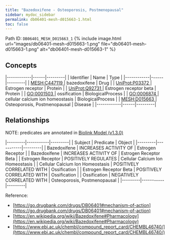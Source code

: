```yaml
---
title: "Bazedoxifene - Osteoporosis, Postmenopausal"
sidebar: mydoc_sidebar
permalink: db06401-mesh-d015663-1.html
toc: false 
---
```



Path ID: `DB06401_MESH_D015663_1`
{% include image.html url="images/db06401-mesh-d015663-1.png" file="db06401-mesh-d015663-1.png" alt="db06401-mesh-d015663-1" %}

## Concepts

|------------|------|---------|
| Identifier | Name | Type    |
|------------|------|---------|
| <a href="https://identifiers.org/MESH:C447119">MESH:C447119 </a> | bazedoxifene | Drug |
| <a href="https://identifiers.org/UniProt:P03372">UniProt:P03372 </a> | Estrogen receptor | Protein |
| <a href="https://identifiers.org/UniProt:Q92731">UniProt:Q92731 </a> | Estrogen receptor beta | Protein |
| <a href="https://identifiers.org/GO:0001503">GO:0001503 </a> | ossification | BiologicalProcess |
| <a href="https://identifiers.org/GO:0006874">GO:0006874 </a> | cellular calcium ion homeostasis | BiologicalProcess |
| <a href="https://identifiers.org/MESH:D015663">MESH:D015663 </a> | Osteoporosis, Postmenopausal | Disease |
|------------|------|---------|

## Relationships


NOTE: predicates are annotated in <a href="https://github.com/biolink/biolink-model/releases/tag/v1.3.0">Biolink Model (v1.3.0)</a>

|---------|-----------|---------|
| Subject | Predicate | Object  |
|---------|-----------|---------|
| Bazedoxifene | INCREASES ACTIVITY OF | Estrogen Receptor |
| Bazedoxifene | INCREASES ACTIVITY OF | Estrogen Receptor Beta |
| Estrogen Receptor | POSITIVELY REGULATES | Cellular Calcium Ion Homeostasis |
| Cellular Calcium Ion Homeostasis | POSITIVELY CORRELATED WITH | Ossification |
| Estrogen Receptor Beta | POSITIVELY CORRELATED WITH | Ossification |
| Ossification | NEGATIVELY CORRELATED WITH | Osteoporosis, Postmenopausal |
|---------|-----------|---------|

Reference: 
  - [https://go.drugbank.com/drugs/DB06401#mechanism-of-action](https://go.drugbank.com/drugs/DB06401#mechanism-of-action)
  - [https://en.wikipedia.org/wiki/Bazedoxifene#Pharmacology](https://en.wikipedia.org/wiki/Bazedoxifene#Pharmacology)
  - [https://www.ebi.ac.uk/chembl/compound_report_card/CHEMBL46740/](https://www.ebi.ac.uk/chembl/compound_report_card/CHEMBL46740/)
